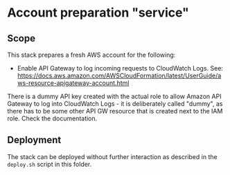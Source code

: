 # Account preparation "service"

## Scope

This stack prepares a fresh AWS account for the following:
* Enable API Gateway to log incoming requests to CloudWatch Logs. See: https://docs.aws.amazon.com/AWSCloudFormation/latest/UserGuide/aws-resource-apigateway-account.html

There is a dummy API key created with the actual role to allow Amazon API Gateway to log into CloudWatch Logs - it is deliberately called "dummy", as there has to be some other API GW resource that is created next to the IAM role. Check the documentation.

## Deployment

The stack can be deployed without further interaction as described in the `deploy.sh` script in this folder.
